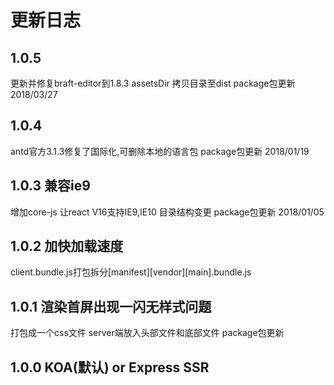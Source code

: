 # 更新日志

## 1.0.5 
更新并修复braft-editor到1.8.3
assetsDir 拷贝目录至dist
package包更新 2018/03/27

## 1.0.4 
antd官方3.1.3修复了国际化,可删除本地的语言包
package包更新 2018/01/19

## 1.0.3 兼容ie9
增加core-js 让react V16支持IE9,IE10
目录结构变更
package包更新 2018/01/05

## 1.0.2 加快加载速度
client.bundle.js打包拆分[manifest][vendor][main].bundle.js

## 1.0.1 渲染首屏出现一闪无样式问题
打包成一个css文件
server端放入头部文件和底部文件
package包更新

## 1.0.0 KOA(默认) or Express SSR